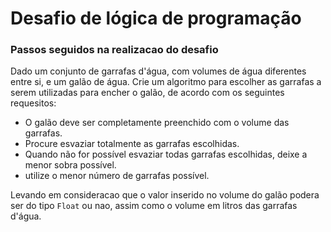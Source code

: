# Desafio de lógica de programação

### Passos seguidos na realizacao do desafio
Dado um conjunto de garrafas d'água, com volumes de água diferentes entre si, e um galão de água. Crie um algoritmo para escolher as garrafas a serem utilizadas para encher o galão, de acordo com os seguintes requesitos:

 - O galão deve ser completamente preenchido com o volume das garrafas.
 - Procure esvaziar totalmente as garrafas escolhidas.
 - Quando não for possível esvaziar todas garrafas escolhidas, deixe a menor sobra possível.
 - utilize o menor número de garrafas possível.
 
Levando em consideracao que o valor inserido no volume do galão podera ser do tipo `Float` ou nao, assim como o volume em litros das garrafas d'água.
